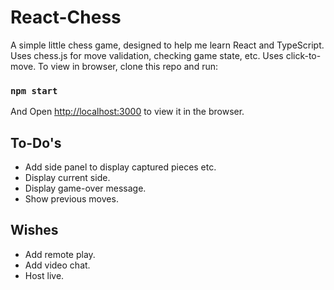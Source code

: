 # React-Chess

A simple little chess game, designed to help me learn React and TypeScript. Uses chess.js for move validation, checking game state, etc. Uses click-to-move. To view in browser, clone this repo and run:

### `npm start`

And Open [http://localhost:3000](http://localhost:3000) to view it in the browser.

## To-Do's

- Add side panel to display captured pieces etc.
- Display current side.
- Display game-over message.
- Show previous moves.

## Wishes

- Add remote play.
- Add video chat.
- Host live.
